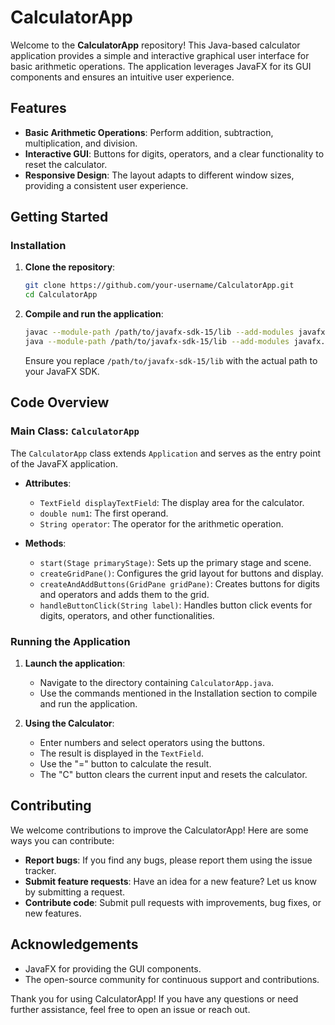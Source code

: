 # CalculatorApp

Welcome to the **CalculatorApp** repository! This Java-based calculator application provides a simple and interactive graphical user interface for basic arithmetic operations. The application leverages JavaFX for its GUI components and ensures an intuitive user experience.

## Features

- **Basic Arithmetic Operations**: Perform addition, subtraction, multiplication, and division.
- **Interactive GUI**: Buttons for digits, operators, and a clear functionality to reset the calculator.
- **Responsive Design**: The layout adapts to different window sizes, providing a consistent user experience.

## Getting Started



### Installation

1. **Clone the repository**:
    ```bash
    git clone https://github.com/your-username/CalculatorApp.git
    cd CalculatorApp
    ```

2. **Compile and run the application**:
    ```bash
    javac --module-path /path/to/javafx-sdk-15/lib --add-modules javafx.controls CalculatorApp.java
    java --module-path /path/to/javafx-sdk-15/lib --add-modules javafx.controls CalculatorApp
    ```
    Ensure you replace `/path/to/javafx-sdk-15/lib` with the actual path to your JavaFX SDK.

## Code Overview

### Main Class: `CalculatorApp`

The `CalculatorApp` class extends `Application` and serves as the entry point of the JavaFX application.

- **Attributes**:
  - `TextField displayTextField`: The display area for the calculator.
  - `double num1`: The first operand.
  - `String operator`: The operator for the arithmetic operation.

- **Methods**:
  - `start(Stage primaryStage)`: Sets up the primary stage and scene.
  - `createGridPane()`: Configures the grid layout for buttons and display.
  - `createAndAddButtons(GridPane gridPane)`: Creates buttons for digits and operators and adds them to the grid.
  - `handleButtonClick(String label)`: Handles button click events for digits, operators, and other functionalities.

### Running the Application

1. **Launch the application**:
    - Navigate to the directory containing `CalculatorApp.java`.
    - Use the commands mentioned in the Installation section to compile and run the application.

2. **Using the Calculator**:
    - Enter numbers and select operators using the buttons.
    - The result is displayed in the `TextField`.
    - Use the "=" button to calculate the result.
    - The "C" button clears the current input and resets the calculator.

## Contributing

We welcome contributions to improve the CalculatorApp! Here are some ways you can contribute:

- **Report bugs**: If you find any bugs, please report them using the issue tracker.
- **Submit feature requests**: Have an idea for a new feature? Let us know by submitting a request.
- **Contribute code**: Submit pull requests with improvements, bug fixes, or new features.



## Acknowledgements

- JavaFX for providing the GUI components.
- The open-source community for continuous support and contributions.

Thank you for using CalculatorApp! If you have any questions or need further assistance, feel free to open an issue or reach out.
